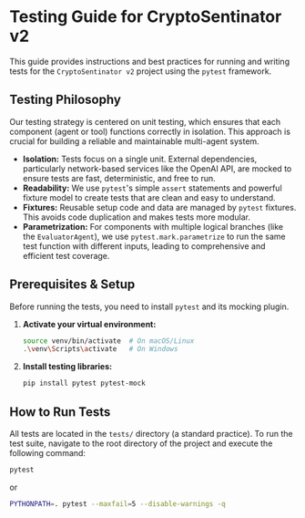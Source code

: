 # Testing Guide for CryptoSentinator v2

This guide provides instructions and best practices for running and writing tests for the `CryptoSentinator v2` project using the `pytest` framework.

## Testing Philosophy

Our testing strategy is centered on unit testing, which ensures that each component (agent or tool) functions correctly in isolation. This approach is crucial for building a reliable and maintainable multi-agent system.

-   **Isolation:** Tests focus on a single unit. External dependencies, particularly network-based services like the OpenAI API, are mocked to ensure tests are fast, deterministic, and free to run.
-   **Readability:** We use `pytest`'s simple `assert` statements and powerful fixture model to create tests that are clean and easy to understand.
-   **Fixtures:** Reusable setup code and data are managed by `pytest` fixtures. This avoids code duplication and makes tests more modular.
-   **Parametrization:** For components with multiple logical branches (like the `EvaluatorAgent`), we use `pytest.mark.parametrize` to run the same test function with different inputs, leading to comprehensive and efficient test coverage.

## Prerequisites & Setup

Before running the tests, you need to install `pytest` and its mocking plugin.

1.  **Activate your virtual environment:**
    ```bash
    source venv/bin/activate  # On macOS/Linux
    .\venv\Scripts\activate   # On Windows
    ```

2.  **Install testing libraries:**
    ```bash
    pip install pytest pytest-mock
    ```

## How to Run Tests

All tests are located in the `tests/` directory (a standard practice). To run the test suite, navigate to the root directory of the project and execute the following command:

```bash
pytest

```
or
```bash
PYTHONPATH=. pytest --maxfail=5 --disable-warnings -q
